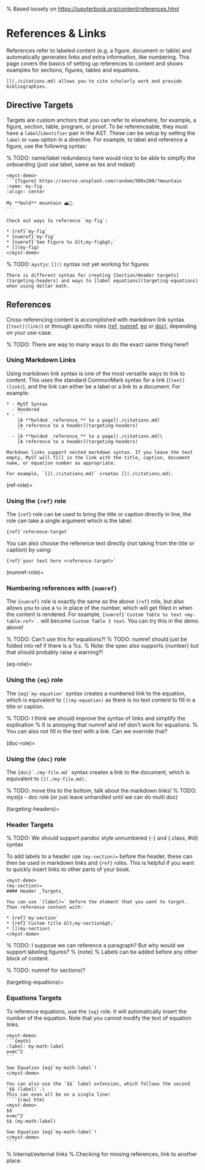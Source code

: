 % Based loosely on https://jupyterbook.org/content/references.html

# References & Links

References refer to labeled content (e.g. a figure, document or table) and automatically generates links and extra information, like numbering. This page covers the basics of setting up references to content and shows examples for sections, figures, tables and equations.

```{seealso}
[](./citations.md) allows you to cite scholarly work and provide bibliographies.
```

## Directive Targets

Targets are custom anchors that you can refer to elsewhere, for example, a figure, section, table, program, or proof. To be referenceable, they must have a `label`/`identifier` pair in the AST. These can be setup by setting the `label` or `name` option in a directive. For example, to label and reference a figure, use the following syntax:

% TODO: name/label redundancy here would nice to be able to simplfy the onboarding (just use label, same as tex and mdast)

````{raw} html
<myst-demo>
```{figure} https://source.unsplash.com/random/500x200/?mountain
:name: my-fig
:align: center

My **bold** mountain 🏔🚠.
```

Check out ways to reference `my-fig`:

* {ref}`my-fig`
* {numref}`my-fig`
* {numref}`See Figure %s &lt;my-fig&gt;`
* [](my-fig)
</myst-demo>
````

% TODO: `mystjs`: `[]()` syntax not yet working for figures

```{note}
There is different syntax for creating [Section/Header targets](targeting-headers) and ways to [label equations](targeting-equations) when using dollar math.
```

## References

Cross-referencing content is accomplished with markdown link syntax (`[text](link)`) or through specific roles ([ref](ref-role), [numref](numref-role), [eq](eq-role) or [doc](doc-role)), depending on your use-case.

% TODO: There are way to many ways to do the exact same thing here!!

### Using Markdown Links

Using markdown link syntax is one of the most versatile ways to link to content. This uses the standard CommonMark syntax for a link (`[text](link)`), and the link can either be a label or a link to a document. For example:

````{list-table}
* - MyST Syntax
  - Rendered
* - ```
    [A **bolded _reference_** to a page](./citations.md)
    [A reference to a header](targeting-headers)
    ```
  - [A **bolded _reference_** to a page](./citations.md)\
    [A reference to a header](targeting-headers)
````

```{note}
Markdown links support nested markdown syntax. If you leave the text empty, MyST will fill in the link with the title, caption, document name, or equation number as appropriate.

For example, `[](./citations.md)` creates [](./citations.md).
```

(ref-role)=

### Using the `{ref}` role

The `{ref}` role can be used to bring the title or caption directly in line, the role can take a single argument which is the label:

```
{ref}`reference-target`
```

You can also choose the reference text directly (not taking from the title or caption) by using:

```
{ref}`your text here <reference-target>`
```

(numref-role)=

### Numbering references with `{numref}`

The `{numref}` role is exactly the same as the above `{ref}` role, but also allows you to use a `%s` in place of the number, which will get filled in when the content is rendered. For example, `` {numref}`Custom Table %s text <my-table-ref>`. `` will become `Custom Table 3 text`. You can try this in the demo above!

% TODO: Can't use this for equations?!
% TODO: numref should just be folded into ref if there is a %s.
% Note: the spec also supports {number} but that should probably raise a warning?!

(eq-role)=

### Using the `{eq}` role

The `` {eq}`my-equation` `` syntax creates a numbered link to the equation, which is equivalent to `[](my-equation)` as there is no text content to fill in a title or caption.

% TODO: I think we should improve the syntax of links and simplify the explination
% It is annoying that numref and ref don't work for equations.
% You can also not fill in the text with a link. Can we override that?

(doc-role)=

### Using the `{doc}` role

The `` {doc}`./my-file.md` `` syntax creates a link to the document, which is equivalent to `[](./my-file.md)`.

% TODO: move this to the bottom, talk about the markdown links!
% TODO: mystjs - doc role (or just leave unhandled until we can do multi doc)

(targeting-headers)=

### Header Targets

% TODO: We should support pandoc style unnumbered {-} and {.class, #id} syntax

To add labels to a header use `(my-section)=` before the header, these can then be used in markdown links and `{ref}` roles. This is helpful if you want to quickly insert links to other parts of your book.

```{raw} html
<myst-demo>
(my-section)=
#### Header _Targets_

You can use `(label)=` before the element that you want to target. Then reference content with:

* {ref}`my-section`
* {ref}`Custom title &lt;my-section&gt;`
* [](my-section)
</myst-demo>
```

% TODO: I suppose we can reference a paragraph? But why would we support labeling figures?
% {note} % Labels can be added before any other block of content.

% TODO: numref for sections!?

(targeting-equations)=

### Equations Targets

To reference equations, use the `{eq}` role. It will automatically insert the number of the equation. Note that you cannot modify the text of equation links.

````{raw} html
<myst-demo>
```{math}
:label: my-math-label
e=mc^2
```

See Equation {eq}`my-math-label`!
</myst-demo>
````

`````{tip}
You can also use the `$$` label extension, which follows the second `$$ (label)`.\
This can even all be on a single line!
````{raw} html
<myst-demo>
$$
e=mc^2
$$ (my-math-label)

See Equation {eq}`my-math-label`!
</myst-demo>
````
`````

% Internal/external links
% Checking for missing references, link to another place.
